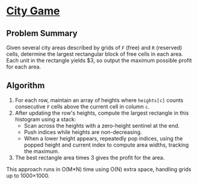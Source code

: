 # [City Game](https://www.spoj.com/problems/CTGAME/)

## Problem Summary
Given several city areas described by grids of `F` (free) and `R` (reserved) cells, determine the largest rectangular block of free cells in each area. Each unit in the rectangle yields $3, so output the maximum possible profit for each area.

## Algorithm
1. For each row, maintain an array of heights where `heights[c]` counts consecutive `F` cells above the current cell in column `c`.
2. After updating the row's heights, compute the largest rectangle in this histogram using a stack:
   - Scan across the heights with a zero-height sentinel at the end.
   - Push indices while heights are non-decreasing.
   - When a lower height appears, repeatedly pop indices, using the popped height and current index to compute area widths, tracking the maximum.
3. The best rectangle area times 3 gives the profit for the area.

This approach runs in O(M*N) time using O(N) extra space, handling grids up to 1000×1000.
